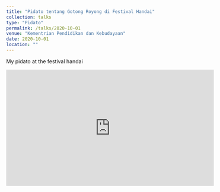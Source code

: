 ```yaml
---
title: "Pidato tentang Gotong Royong di Festival Handai"
collection: talks
type: "Pidato"
permalink: /talks/2020-10-01
venue: "Kementrian Pendidikan dan Kebudayaan"
date: 2020-10-01
location: ""
---
```


My pidato at the festival handai

<iframe width="560" height="315" src="https://www.youtube.com/embed/s5QxlNbbfws?si=hAgg6D9xU2y87_nY" title="YouTube video player" frameborder="0" allow="accelerometer; autoplay; clipboard-write; encrypted-media; gyroscope; picture-in-picture; web-share" allowfullscreen></iframe>
